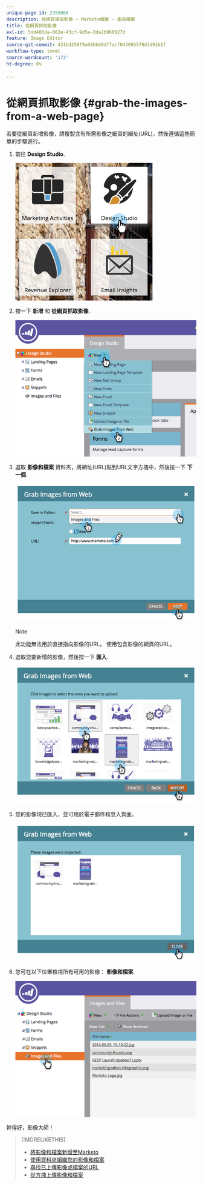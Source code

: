 ```yaml
---
unique-page-id: 2359866
description: 從網頁擷取影像 — Marketo檔案 — 產品檔案
title: 從網頁抓取影像
exl-id: 5dd406da-082e-43cf-9d5e-3da2b960927d
feature: Image Editor
source-git-commit: 431bd258f9a68bbb9df7acf043085578d3d91b1f
workflow-type: tm+mt
source-wordcount: '173'
ht-degree: 0%

---
```


# 從網頁抓取影像 {#grab-the-images-from-a-web-page}

若要從網頁新增影像，請複製含有所需影像之網頁的網址(URL)，然後遵循這些簡單的步驟進行。

1. 前往 **Design Studio**.

   ![](assets/designstudio-2.png)

1. 按一下 **新增** 和 **從網頁抓取影像**.

   ![](assets/image2014-9-16-11-3a37-3a46.png)

1. 選取 **影像和檔案** 資料夾，將網址(URL)貼到URL文字方塊中，然後按一下 **下一個**.

   ![](assets/image2014-9-16-11-3a37-3a55.png)

   >[!NOTE]
   >
   >此功能無法用於直接指向影像的URL。 使用包含影像的網頁的URL。

1. 選取您要新增的影像，然後按一下 **匯入**.

   ![](assets/image2014-9-16-11-3a38-3a3.png)

1. 您的影像現已匯入，並可用於電子郵件和登入頁面。

   ![](assets/image2014-9-16-11-3a38-3a9.png)

1. 您可在以下位置檢視所有可用的影像： **影像和檔案**.

   ![](assets/image2014-9-16-11-3a38-3a18.png)

幹得好，影像大師！

>[!MORELIKETHIS]
>
>* [將影像和檔案新增至Marketo](/help/marketo/product-docs/demand-generation/images-and-files/add-images-and-files-to-marketo.md)
>* [使用資料夾組織您的影像和檔案](/help/marketo/product-docs/demand-generation/images-and-files/organize-your-images-and-files-using-folders.md)
>* [尋找已上傳影像或檔案的URL](/help/marketo/product-docs/demand-generation/images-and-files/find-the-url-of-an-uploaded-image-or-file.md)
>* [從方塊上傳影像和檔案](/help/marketo/product-docs/demand-generation/images-and-files/upload-images-and-files-from-box.md)
